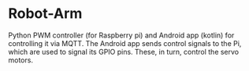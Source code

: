 # Robot-Arm
Python PWM controller (for Raspberry pi) and Android app (kotlin) for controlling it via MQTT. 
The Android app sends control signals to the Pi, which are used to signal its GPIO pins. These, in turn, control the servo motors.

